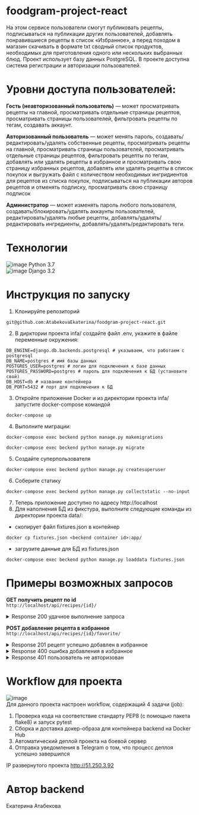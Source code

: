 # foodgram-project-react
На этом сервисе пользователи смогут публиковать рецепты, подписываться на публикации других пользователей, добавлять понравившиеся рецепты в список «Избранное», а перед походом в магазин скачивать в формате txt сводный список продуктов, необходимых для приготовления одного или нескольких выбранных блюд. Проект использует базу данных PostgreSQL. В проекте доступна система регистрации и авторизации пользователей.


# Уровни доступа пользователей:
**Гость (неавторизованный пользователь)** — может просматривать рецепты на главной, просматривать отдельные страницы рецептов, просматривать страницы пользователей, фильтровать рецепты по тегам, создавать аккаунт.

**Авторизованный пользователь** — может менять пароль, создавать/редактировать/удалять
собственные рецепты, просматривать рецепты на главной, просматривать страницы пользователей, просматривать отдельные страницы рецептов, фильтровать рецепты по тегам, добавлять или удалять рецепты в избранное и просматривать свою страницу избранных рецептов, добавлять или удалять рецепты в список покупок и выгружать файл с количеством необходимых ингридиентов для рецептов из списка покупок, подписываться на публикации авторов рецептов и отменять подписку, просматривать свою страницу подписок

**Администратор** — может изменять пароль любого пользователя, создавать/блокировать/удалять аккаунты пользователей, редактировать/удалять любые рецепты, добавлять/удалять/редактировать ингредиенты, добавлять/удалять/редактировать теги.


# Технологии
![image](https://img.shields.io/badge/Python-FFD43B?style=for-the-badge&logo=python&logoColor=blue) Python 3.7<br/>
![image](https://img.shields.io/badge/Django-092E20?style=for-the-badge&logo=django&logoColor=green) Django 3.2


# Инструкция по запуску
1. Клонируйте репозиторий 
```
git@github.com:AtabekovaEkaterina/foodgram-project-react.git
```
2. В дирктории проекта infa/ создайте файл .env, укажите в файле переменные окружения:
```
DB_ENGINE=django.db.backends.postgresql # указываем, что работаем с postgresql
DB_NAME=postgres # имя базы данных
POSTGRES_USER=postgres # логин для подключения к базе данных
POSTGRES_PASSWORD=postgres # пароль для подключения к БД (установите свой)
DB_HOST=db # название контейнера
DB_PORT=5432 # порт для подключения к БД
```
3. Откройте приложение Docker и из директории проекта infa/ запустите docker-compose командой
```
docker-compose up
```
4. Выполните миграции: 
```
docker-compose exec beckend python manage.py makemigrations
```
```
docker-compose exec beckend python manage.py migrate
```
5. Создайте суперпользователя 
```
docker-compose exec beckend python manage.py createsuperuser
```
6. Соберите статику
```
docker-compose exec beckend python manage.py collectstatic --no-input
```
7. Теперь приложение доступно по адресу http://localhost
8. Для наполнения БД из фикстура, выполните следующие команды из директории проекта data/:
- скопирует файл fixtures.json в контейнер
```
docker cp fixtures.json <beckend container id>:app/
``` 
- загрузитe данные для БД из fixtures.json
```
docker-compose exec beckend python manage.py loaddata fixtures.json
```
# Примеры возможных запросов
**GET получить рецепт по id**<br>
`http://localhost/api/recipes/{id}/`
<details><summary>Response 200 удачное выполнение запроса</summary>
{<br>
  "id": 0,<br>
  "tags": [<br>
    {<br>
      "id": 0,<br>
      "name": "Завтрак",<br>
      "color": "#E26C2D",<br>
      "slug": "breakfast"<br>
    }<br>
  ],<br>
  "author": {<br>
    "email": "user@example.com",<br>
    "id": 0,<br>
    "username": "string",<br>
    "first_name": "Вася",<br>
    "last_name": "Пупкин",<br>
    "is_subscribed": false<br>
  },<br>
  "ingredients": [<br>
    {<br>
      "id": 0,<br>
      "name": "Картофель отварной",<br>
      "measurement_unit": "г",<br>
      "amount": 1<br>
    }<br>
  ],<br>
  "is_favorited": true,<br>
  "is_in_shopping_cart": true,<br>
  "name": "string",<br>
  "image": "http://foodgram.example.org/media/recipes/images/image.jpeg",<br>
  "text": "string",<br>
  "cooking_time": 1<br>
}
</details>

**POST добавление рецепта в избранное**<br>
`http://localhost/api/recipes/{id}/favorite/`
<details><summary>Response 201 рецепт уcпешно добавлен в избранное</summary>
{<br>
  "id": 0,<br>
  "name": "string",<br>
  "image": "http://foodgram.example.org/media/recipes/images/image.jpeg",<br>
  "cooking_time": 1<br>
}
</details>
<details><summary>Response 400 ошибка добавления в избранное</summary>
{<br>
"errors": "string"<br>
}
</details>
<details><summary>Response 401 пользователь не авторизован</summary>
{<br>
  "detail": "Учетные данные не были предоставлены."<br>
}
</details>


# Workflow для проекта
![image](https://github.com/AtabekovaEkaterina/foodgram-project-react/actions/workflows/yamdb_workflow.yml/badge.svg)<br/>
Для данного проекта настроен workflow, содержащий 4 задачи (job):
1. Проверка кода на соответствие стандарту PEP8 (с помощью пакета flake8) и запуск pytest
2. Сборка и доставка докер-образа для контейнера backend на Docker Hub
3. Автоматический деплой проекта на боевой сервер
4. Отправка уведомления в Telegram о том, что процесс деплоя успешно завершился

IP развернутого проекта http://51.250.3.92

# Автор backend
Екатерина Атабекова<br>


